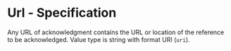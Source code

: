 # Url - Specification

Any URL of acknowledgment contains the URL or location of the reference to be acknowledged. Value type is string with format URI (`uri`).

